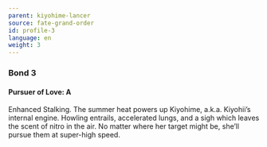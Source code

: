 ```yaml
---
parent: kiyohime-lancer
source: fate-grand-order
id: profile-3
language: en
weight: 3
---
```


### Bond 3

#### Pursuer of Love: A

Enhanced Stalking. The summer heat powers up Kiyohime, a.k.a. Kiyohii’s internal engine. Howling entrails, accelerated lungs, and a sigh which leaves the scent of nitro in the air. No matter where her target might be, she’ll pursue them at super-high speed.
